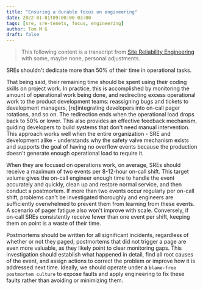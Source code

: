 ```yaml
---
title: "Ensuring a durable focus on engineering"
date: 2022-01-01T09:00:00-03:00
tags: [sre, sre-tenets, focus, engineering]
author: Tom M G
draft: false
---
```


> This following content is a transcript from [Site Reliability Engineering](https://books.google.com.br/books/about/Site_Reliability_Engineering.html?id=tYrPCwAAQBAJ) with some, maybe none, personal adjustments.

SREs shouldn't dedicate more than 50% of their time in operational tasks.

That being said, their remaining time should be spent using their coding skills on project work. In practice, this is accomplished by monitoring the amount of operational work being done, and redirecting excess operational work to the product development teams: reassigning bugs and tickets to development managers, [re]integrating developers into on-call pager rotations, and so on. The redirection ends when the operational load drops back to 50% or lower. This also provides an effective feedback mechanism, guiding developers to build systems that don't need manual intervention. This approach works well when the entire organization - SRE and development alike - understands why the safety valve mechanism exists and supports the goal of having no overflow events because the production doesn't generate enough operational load to require it.

When they are focused on operations work, on average, SREs should receive a maximum of two events per 8-12-hour on-call shift. This target volume gives the on-call engineer enough time to handle the event accurately and quickly, clean up and restore normal service, and then conduct a postmortem. If more than two events occur regularly per on-call shift, problems can't be investigated thoroughly and engineers are sufficiently overwhelmed to prevent them from learning from these events. A scenario of pager fatigue also won't improve with scale. Conversely, if on-call SREs consistently receive fewer than one event per shift, keeping them on point is a waste of their time.

Postmortems should be written for all significant incidents, regardless of whether or not they paged; postmortems that did not trigger a page are even more valuable, as they likely point to clear monitoring gaps. This investigation should establish what happened in detail, find all root causes of the event, and assign actions to correct the problem or improve how it is addressed next time. Ideally, we should operate under a `blame-free postmortem culture` to expose faults and apply engineering to fix these faults rather than avoiding or minimizing them.
